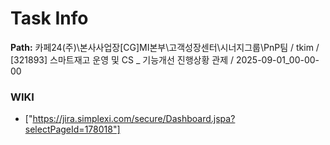 # Task Info

**Path:** 카페24(주)\본사사업장\[CG]MI본부\고객성장센터\시너지그룹\PnP팀 / tkim / [321893] 스마트재고 운영 및 CS _ 기능개선 진행상황 관제 / 2025-09-01_00-00-00

### WIKI
- ["https://jira.simplexi.com/secure/Dashboard.jspa?selectPageId=178018"]

